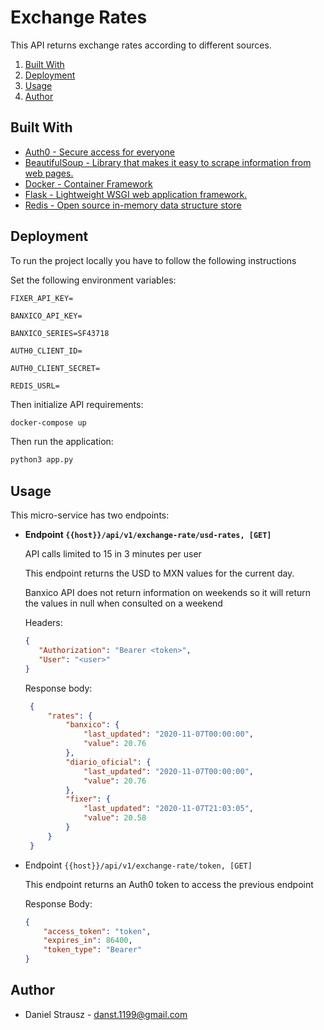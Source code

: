 # Exchange Rates

This API returns exchange rates according to different sources.

1. [Built With](#built-with)
2. [Deployment](#deployment)
3. [Usage](#usage)
4. [Author](#author)

## Built With

- [Auth0 - Secure access for everyone](https://auth0.com/)
- [BeautifulSoup - Library that makes it easy to scrape information from web pages.](https://pypi.org/project/beautifulsoup4/)
- [Docker - Container Framework](https://www.docker.com/)
- [Flask - Lightweight WSGI web application framework.](http://flask.palletsprojects.com/en/1.1.x/)
- [Redis - Open source in-memory data structure store](https://redis.io/)


## Deployment
To run the project locally you have to follow the following instructions 

Set the following environment variables:

```
FIXER_API_KEY=

BANXICO_API_KEY=

BANXICO_SERIES=SF43718

AUTH0_CLIENT_ID=

AUTH0_CLIENT_SECRET=

REDIS_USRL=
```

Then initialize API requirements:

```bash
docker-compose up
```

Then run the application:
```bash
python3 app.py
```

## Usage
This micro-service has two endpoints:

* **Endpoint `{{host}}/api/v1/exchange-rate/usd-rates, [GET]`**
   
   API calls limited to 15 in 3 minutes per user
   
   This endpoint returns the USD to MXN values for the current day.

   Banxico API does not return information on weekends so it will return the values in null when consulted on a weekend

   Headers:
   ````json
   {
      "Authorization": "Bearer <token>",
      "User": "<user>" 
   }
   ````

   Response body:
   ```json
    {
        "rates": {
            "banxico": {
                "last_updated": "2020-11-07T00:00:00",
                "value": 20.76
            },
            "diario_oficial": {
                "last_updated": "2020-11-07T00:00:00",
                "value": 20.76
            },
            "fixer": {
                "last_updated": "2020-11-07T21:03:05",
                "value": 20.58
            }
        }
    }
    ```

* Endpoint `{{host}}/api/v1/exchange-rate/token, [GET]`
    
    This endpoint returns an Auth0 token to access the previous endpoint
    
    Response Body:
    ````json
    {
        "access_token": "token",
        "expires_in": 86400,
        "token_type": "Bearer"
    }
    ````

## Author
- Daniel Strausz - danst.1199@gmail.com
